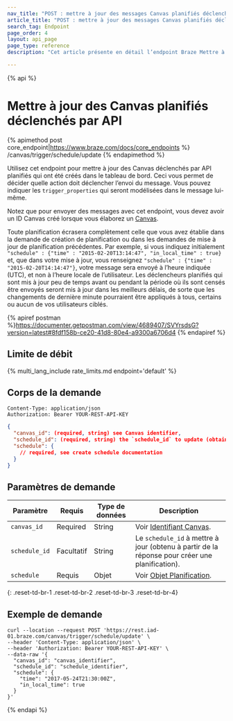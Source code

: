 ```yaml
---
nav_title: "POST : mettre à jour des messages Canvas planifiés déclenchés par API"
article_title: "POST : mettre à jour des messages Canvas planifiés déclenchés par API"
search_tag: Endpoint
page_order: 4
layout: api_page
page_type: reference
description: "Cet article présente en détail l’endpoint Braze Mettre à jour des Canvas planifiés déclenchés par API."

---
```

{% api %}
# Mettre à jour des Canvas planifiés déclenchés par API
{% apimethod post core_endpoint|https://www.braze.com/docs/core_endpoints %} 
/canvas/trigger/schedule/update
{% endapimethod %}

Utilisez cet endpoint pour mettre à jour des Canvas déclenchés par API planifiés qui ont été créés dans le tableau de bord. Ceci vous permet de décider quelle action doit déclencher l’envoi du message. Vous pouvez indiquer les `trigger_properties` qui seront modélisées dans le message lui-même.

Notez que pour envoyer des messages avec cet endpoint, vous devez avoir un ID Canvas créé lorsque vous élaborez un [Canvas]({{site.baseurl}}/api/identifier_types/#canvas-api-identifier).

Toute planification écrasera complètement celle que vous avez établie dans la demande de création de planification ou dans les demandes de mise à jour de planification précédentes. Par exemple, si vous indiquez initialement `"schedule" : {"time" : "2015-02-20T13:14:47", "in_local_time" : true}` et, que dans votre mise à jour, vous renseignez `"schedule" : {"time" : "2015-02-20T14:14:47"}`, votre message sera envoyé à l’heure indiquée (UTC), et non à l’heure locale de l’utilisateur. Les déclencheurs planifiés qui sont mis à jour peu de temps avant ou pendant la période où ils sont censés être envoyés seront mis à jour dans les meilleurs délais, de sorte que les changements de dernière minute pourraient être appliqués à tous, certains ou aucun de vos utilisateurs ciblés.

{% apiref postman %}https://documenter.getpostman.com/view/4689407/SVYrsdsG?version=latest#8fdf158b-ce20-41d8-80e4-a9300a6706d4 {% endapiref %}

## Limite de débit

{% multi_lang_include rate_limits.md endpoint='default' %}

## Corps de la demande

```
Content-Type: application/json
Authorization: Bearer YOUR-REST-API-KEY
```

```json
{
  "canvas_id": (required, string) see Canvas identifier,
  "schedule_id": (required, string) the `schedule_id` to update (obtained from the response to create schedule),
  "schedule": {
    // required, see create schedule documentation
  }
}
```

## Paramètres de demande

| Paramètre | Requis | Type de données | Description |
| --------- | ---------| --------- | ----------- |
|`canvas_id`|Required|String| Voir [Identifiant Canvas]({{site.baseurl}}/api/identifier_types/). |
| `schedule_id` | Facultatif | String | Le `schedule_id` à mettre à jour (obtenu à partir de la réponse pour créer une planification). |
|`schedule` | Requis | Objet | Voir [Objet Planification]({{site.baseurl}}/api/objects_filters/schedule_object/). |
{: .reset-td-br-1 .reset-td-br-2 .reset-td-br-3  .reset-td-br-4}

## Exemple de demande
```
curl --location --request POST 'https://rest.iad-01.braze.com/canvas/trigger/schedule/update' \
--header 'Content-Type: application/json' \
--header 'Authorization: Bearer YOUR-REST-API-KEY' \
--data-raw '{
  "canvas_id": "canvas_identifier",
  "schedule_id": "schedule_identifier",
  "schedule": {
    "time": "2017-05-24T21:30:00Z",
    "in_local_time": true
  }
}'
```

{% endapi %}
